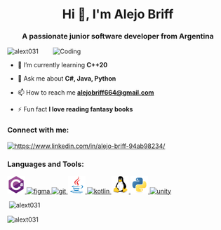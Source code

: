 <h1 align="center">Hi 👋, I'm Alejo Briff</h1>
<h3 align="center">A passionate junior software developer from Argentina</h3>
<img align="right" alt="Coding" width="400" src="https://i0.wp.com/www.afinidades.org/wp-content/uploads/2015/05/tumblr_n3xetmlDS41qav3uso1_500.gif?resize=350%2C200">

<p align="left"> <img src="https://komarev.com/ghpvc/?username=alext031&label=Profile%20views&color=0e75b6&style=flat" alt="alext031" /> </p>

- 🌱 I’m currently learning **C++20**

- 💬 Ask me about **C#, Java, Python**

- 📫 How to reach me **alejobriff664@gmail.com**

- ⚡ Fun fact **I love reading fantasy books**

<h3 align="left">Connect with me:</h3>
<p align="left">
<a href="https://www.linkedin.com/in/alejo-briff-94ab98234/" target="blank"><img align="center" src="https://raw.githubusercontent.com/rahuldkjain/github-profile-readme-generator/master/src/images/icons/Social/linked-in-alt.svg" alt="https://www.linkedin.com/in/alejo-briff-94ab98234/" height="30" width="40" /></a>
</p>

<h3 align="left">Languages and Tools:</h3>
<p align="left"> <a href="https://www.w3schools.com/cs/" target="_blank" rel="noreferrer"> <img src="https://raw.githubusercontent.com/devicons/devicon/master/icons/csharp/csharp-original.svg" alt="csharp" width="40" height="40"/> </a> <a href="https://www.figma.com/" target="_blank" rel="noreferrer"> <img src="https://www.vectorlogo.zone/logos/figma/figma-icon.svg" alt="figma" width="40" height="40"/> </a> <a href="https://git-scm.com/" target="_blank" rel="noreferrer"> <img src="https://www.vectorlogo.zone/logos/git-scm/git-scm-icon.svg" alt="git" width="40" height="40"/> </a> <a href="https://www.java.com" target="_blank" rel="noreferrer"> <img src="https://raw.githubusercontent.com/devicons/devicon/master/icons/java/java-original.svg" alt="java" width="40" height="40"/> </a> <a href="https://kotlinlang.org" target="_blank" rel="noreferrer"> <img src="https://www.vectorlogo.zone/logos/kotlinlang/kotlinlang-icon.svg" alt="kotlin" width="40" height="40"/> </a> <a href="https://www.linux.org/" target="_blank" rel="noreferrer"> <img src="https://raw.githubusercontent.com/devicons/devicon/master/icons/linux/linux-original.svg" alt="linux" width="40" height="40"/> </a> <a href="https://www.python.org" target="_blank" rel="noreferrer"> <img src="https://raw.githubusercontent.com/devicons/devicon/master/icons/python/python-original.svg" alt="python" width="40" height="40"/> </a> <a href="https://unity.com/" target="_blank" rel="noreferrer"> <img src="https://www.vectorlogo.zone/logos/unity3d/unity3d-icon.svg" alt="unity" width="40" height="40"/> </a> </p>

<p>&nbsp;<img align="center" src="https://github-readme-stats.vercel.app/api?username=alext031&show_icons=true&locale=en" alt="alext031" /></p>

<p><img align="center" src="https://github-readme-streak-stats.herokuapp.com/?user=alext031&" alt="alext031" /></p>
